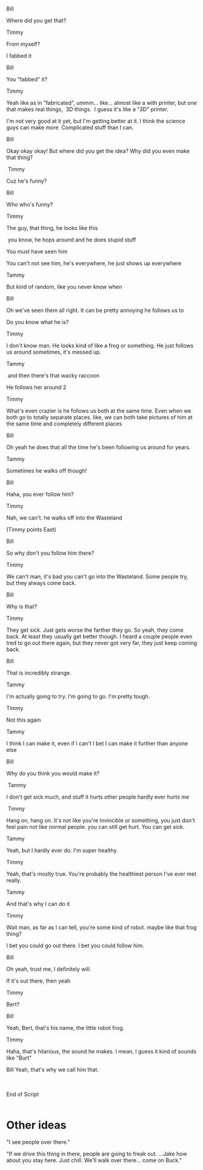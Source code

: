





Bill

Where did you get that?


Timmy

From myself?

I fabbed it




Bill

You "fabbed" it?



Timmy


Yeah like as in "fabricated", ummm...  like...  almost like a with printer, but one that makes real things,  3D things.  I guess it's like a "3D" printer.

I'm not very good at it yet, but I'm getting better at it. I think the science guys can make more  Complicated stuff than I can.




Bill

Okay okay okay! But where did you get the idea? Why did you even make that thing?



 Timmy

Cuz he's funny?


Bill

Who who's funny?


Timmy

The guy, that thing, he looks like this

 you know, he hops around and he does stupid stuff

You must have seen him

You can't not see him, he's everywhere, he just shows up everywhere


Tammy

But kind of random, like you never know when


Bill

Oh we've seen them all right. It can be pretty annoying he follows us to


Do you know what he is?


Timmy

I don't know man. He looks kind of like a frog or something. He just follows us around sometimes, it's messed up.


Tammy

 and then there's that wacky raccoon

He follows her around 2


Timmy

What's even crazier is he follows us both at the same time. Even when we both go to totally separate places. like, we can both take pictures of him at the same time and completely different places


Bill

Oh yeah he does that all the time he's been following us around for years.


Tammy

Sometimes he walks off though!


Bill

Haha, you ever follow him?


Timmy

Nah, we can't. he walks off into the Wasteland

(Timmy points East)



Bill

So why don't you follow him there?


Timmy

We can't man, it's bad you can't go into the Wasteland. Some people try, but they always come back.


Bill

Why is that?


Timmy

They get sick. Just gets worse the farther they go. So yeah, they come back.
At least they usually get better though.
I heard a couple people even tred to go out there again, but they never got very far, they just keep coming back.


Bill

That is incredibly strange.


Tammy

I'm actually going to try. I'm going to go. I'm pretty tough.


Timmy

Not this again


Tammy

I think I can make it, even if I can't I bet I can make it further than anyone else


Bill

Why do you think you would make it?


 Tammy

I don't get sick much, and stuff it hurts other people hardly ever hurts me


 Timmy

Hang on, hang on. It's not like you're Invincible or something, you just don't feel pain not like normal people. you can still get hurt. You can get sick.


Tammy

Yeah, but I hardly ever do. I'm super healthy.


Timmy

Yeah, that's mostly true. You're probably the healthiest person I've ever met really.


Tammy

And that's why I can do it


Timmy

Wait man, as far as I can tell, you're some kind of robot. maybe like that frog thing?

I bet you could go out there. I bet you could follow him.


Bill

Oh yeah, trust me, I definitely will.

If it's out there, then yeah


Timmy

Bert?



Bill

Yeah, Bert, that's his name, the little robot frog.


Timmy

Haha, that's hilarious, the sound he makes. I mean, I guess it kind of sounds like "Burt"



Bill
Yeah, that's why we call him that.



<br>
<br>
End of Script
<br>
<br>


Other ideas
================


"I see people over there."

"If we drive this thing in there, people are going to freak out. ...Jake how about you stay here. Just chill. We'll walk over there... come on Buck."
 
